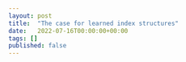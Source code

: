 ```yaml
---
layout: post
title:  "The case for learned index structures"
date:   2022-07-16T00:00:00+00:00
tags: []
published: false
---
```


